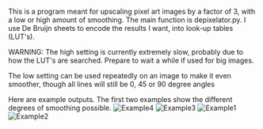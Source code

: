 This is a program meant for upscaling pixel art images by a factor of 3,
with a low or high amount of smoothing. The main function is depixelator.py.
I use De Bruijn sheets to encode the results I want, into look-up tables (LUT's).

WARNING: The high setting is currently extremely slow, probably due to how 
the LUT's are searched. Prepare to wait a while if used for big images.

The low setting can be used repeatedly on an image to make it even smoother,
though all lines will still be 0, 45 or 90 degree angles

Here are example outputs. The first two examples show the different degrees of smoothing possible.
![Example4](https://github.com/JoelEnwald/Depixelator/assets/6623412/6527181c-7e74-4835-83a8-07244abaf254)
![Example3](https://github.com/JoelEnwald/Depixelator/assets/6623412/bc7b3947-762a-473d-bf90-cc4115a6652f)
![Example1](https://github.com/JoelEnwald/Depixelator/assets/6623412/9a6e9924-159b-4f86-9e3f-8b0423b4d1ad)
![Example2](https://github.com/JoelEnwald/Depixelator/assets/6623412/4e664d29-9168-4ca8-a1a4-c5717b37b4f0)
